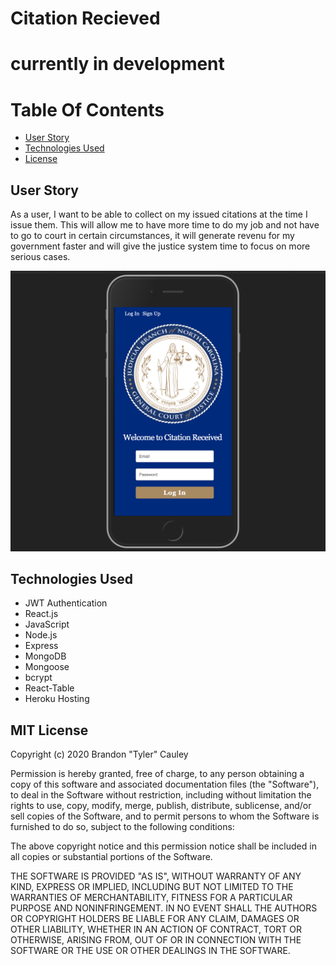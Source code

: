 # Citation Recieved

# **currently in development**

# Table Of Contents
- [User Story](#User-Story)
- [Technologies Used](#Tech-Used)
- [License](#license)


## <a name="User-Story"></a>User Story

As a user, I want to be able to collect on my issued citations at the time I issue them. This will allow me to have more time to do my job and not have to go to court in certain circumstances, it will generate revenu for my government faster and will give the justice system time to focus on more serious cases.


<img src="./client/src/images/placeholder.png" alt="landingpage"/>



## <a name="Tech-Used"></a>Technologies Used
<ul>
<li>JWT Authentication</li>
<li>React.js</li>
<li>JavaScript</li>
<li>Node.js</li>
<li>Express</li>
<li>MongoDB</li>
<li>Mongoose</li>
<li>bcrypt</li>
<li>React-Table</li>
<li>Heroku Hosting</li>
</ul>



## <a name="license"></a>MIT License

Copyright (c) 2020 Brandon "Tyler" Cauley

Permission is hereby granted, free of charge, to any person obtaining a copy of this software and associated documentation files (the "Software"), to deal in the Software without restriction, including without limitation the rights to use, copy, modify, merge, publish, distribute, sublicense, and/or sell copies of the Software, and to permit persons to whom the Software is furnished to do so, subject to the following conditions:

The above copyright notice and this permission notice shall be included in all copies or substantial portions of the Software.

THE SOFTWARE IS PROVIDED "AS IS", WITHOUT WARRANTY OF ANY KIND, EXPRESS OR IMPLIED, INCLUDING BUT NOT LIMITED TO THE WARRANTIES OF MERCHANTABILITY, FITNESS FOR A PARTICULAR PURPOSE AND NONINFRINGEMENT. IN NO EVENT SHALL THE AUTHORS OR COPYRIGHT HOLDERS BE LIABLE FOR ANY CLAIM, DAMAGES OR OTHER LIABILITY, WHETHER IN AN ACTION OF CONTRACT, TORT OR OTHERWISE, ARISING FROM, OUT OF OR IN CONNECTION WITH THE SOFTWARE OR THE USE OR OTHER DEALINGS IN THE SOFTWARE.
